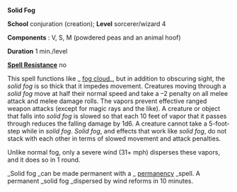  **Solid Fog**

**School** conjuration (creation); **Level** sorcerer/wizard 4

**Components** : V, S, M (powdered peas and an animal hoof)

**Duration** 1 min./level

**[Spell Resistance](../glossary.html#_spell-resistance)** no

This spell functions like _ [fog cloud](fogCloud.html)_, but in addition to obscuring sight, the _solid fog_ is so thick that it impedes movement. Creatures moving through a _solid fog_ move at half their normal speed and take a –2 penalty on all melee attack and melee damage rolls. The vapors prevent effective ranged weapon attacks (except for magic rays and the like). A creature or object that falls into _solid fog_ is slowed so that each 10 feet of vapor that it passes through reduces the falling damage by 1d6. A creature cannot take a 5-foot-step while in _solid fog_. _Solid fog_, and effects that work like _solid fog_, do not stack with each other in terms of slowed movement and attack penalties.

Unlike normal fog, only a severe wind (31+ mph) disperses these vapors, and it does so in 1 round.

_Solid fog _can be made permanent with a _ [permanency](permanency.html#_permanency) _spell. A permanent _solid fog _dispersed by wind reforms in 10 minutes.

